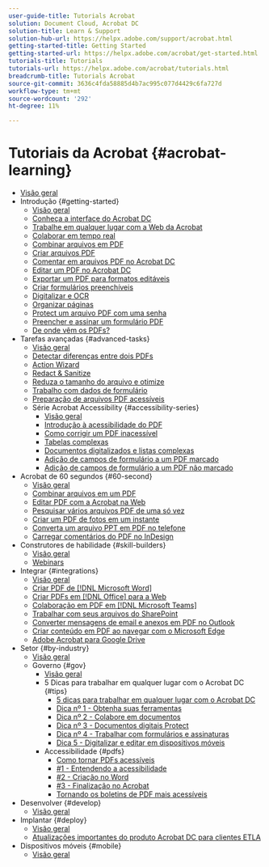 ```yaml
---
user-guide-title: Tutorials Acrobat
solution: Document Cloud, Acrobat DC
solution-title: Learn & Support
solution-hub-url: https://helpx.adobe.com/support/acrobat.html
getting-started-title: Getting Started
getting-started-url: https://helpx.adobe.com/acrobat/get-started.html
tutorials-title: Tutorials
tutorials-url: https://helpx.adobe.com/acrobat/tutorials.html
breadcrumb-title: Tutorials Acrobat
source-git-commit: 3636c4fda58885d4b7ac995c077d4429c6fa727d
workflow-type: tm+mt
source-wordcount: '292'
ht-degree: 11%

---
```



# Tutoriais da Acrobat {#acrobat-learning}

+ [Visão geral](overview.md)
+ Introdução {#getting-started}
   + [Visão geral](getting-started/getting-started-overview.md)
   + [Conheça a interface do Acrobat DC](getting-started/get-to-know-the-acrobat-dc-interface.md)
   + [Trabalhe em qualquer lugar com a Web da Acrobat](getting-started/acrobatweb.md)
   + [Colaborar em tempo real](getting-started/collaborate.md)
   + [Combinar arquivos em PDF](getting-started/combine-to-pdf.md)
   + [Criar arquivos PDF](getting-started/create-pdf.md)
   + [Comentar em arquivos PDF no Acrobat DC](getting-started/comment-on-pdf-files.md)
   + [Editar um PDF no Acrobat DC](getting-started/edit-pdf.md)
   + [Exportar um PDF para formatos editáveis](getting-started/export-pdf.md)
   + [Criar formulários preenchíveis](getting-started/create-fillable-forms.md)
   + [Digitalizar e OCR](getting-started/scan-and-ocr.md)
   + [Organizar páginas](getting-started/organize.md)
   + [Protect um arquivo PDF com uma senha](getting-started/password-protect.md)
   + [Preencher e assinar um formulário PDF](getting-started/fill-and-sign.md)
   + [De onde vêm os PDFs?](getting-started/where-do-pdfs-come-from.md)
+ Tarefas avançadas {#advanced-tasks}
   + [Visão geral](advanced-tasks/advanced-tasks-overview.md)
   + [Detectar diferenças entre dois PDFs](advanced-tasks/compare.md)
   + [Action Wizard](advanced-tasks/action.md)
   + [Redact &amp; Sanitize](advanced-tasks/redact.md)
   + [Reduza o tamanho do arquivo e otimize](advanced-tasks/reduce.md)
   + [Trabalho com dados de formulário](advanced-tasks/formdata.md)
   + [Preparação de arquivos PDF acessíveis](advanced-tasks/accessibility.md)
   + Série Acrobat Accessibility {#accessibility-series}
      + [Visão geral](advanced-tasks/accessibility-series.md)
      + [Introdução à acessibilidade do PDF](advanced-tasks/accessibilitysession1.md)
      + [Como corrigir um PDF inacessível](advanced-tasks/accessibilitysession2.md)
      + [Tabelas complexas](advanced-tasks/accessibilitysession3.md)
      + [Documentos digitalizados e listas complexas](advanced-tasks/accessibilitysession4.md)
      + [Adição de campos de formulário a um PDF marcado](advanced-tasks/accessibilitysession5.md)
      + [Adição de campos de formulário a um PDF não marcado](advanced-tasks/accessibilitysession6.md)
+ Acrobat de 60 segundos {#60-second}
   + [Visão geral](60-second/60-second-overview.md)
   + [Combinar arquivos em um PDF](60-second/combine-to-one-pdf.md)
   + [Editar PDF com a Acrobat na Web](60-second/edit.md)
   + [Pesquisar vários arquivos PDF de uma só vez](60-second/search.md)
   + [Criar um PDF de fotos em um instante](60-second/photo.md)
   + [Converta um arquivo PPT em PDF no telefone](60-second/phone.md)
   + [Carregar comentários do PDF no InDesign](60-second/indesign.md)
+ Construtores de habilidade {#skill-builders}
   + [Visão geral](skill-builder/skill-builder-overview.md)
   + [Webinars](skill-builder/skill-builder-webinars.md)
+ Integrar {#integrations}
   + [Visão geral](integrate/integrate-overview.md)
   + [Criar PDF de [!DNL Microsoft Word]](integrate/createfromword.md)
   + [Criar PDFs em [!DNL Office] para a Web](integrate/createofficeweb.md)
   + [Colaboração em PDF em [!DNL Microsoft Teams]](integrate/acrobatandteams.md)
   + [Trabalhar com seus arquivos do SharePoint](integrate/acrobatandsp.md)
   + [Converter mensagens de email e anexos em PDF no Outlook](integrate/outlook.md)
   + [Criar conteúdo em PDF ao navegar com o Microsoft Edge](integrate/edge.md)
   + [Adobe Acrobat para Google Drive](integrate/acrobatandgoogle.md)
+ Setor {#by-industry}
   + [Visão geral](industry/industry-overview.md)
   + Governo {#gov}
      + [Visão geral](industry/gov/gov-overview.md)
      + 5 Dicas para trabalhar em qualquer lugar com o Acrobat DC {#tips}
         + [5 dicas para trabalhar em qualquer lugar com o Acrobat DC](industry/gov/5-tips-for-working-anywhere-with-acrobat-dc-for-government.md)
         + [Dica nº 1 - Obtenha suas ferramentas](industry/gov/get-your-tools.md)
         + [Dica nº 2 - Colabore em documentos](industry/gov/collaborate-on-documents.md)
         + [Dica nº 3 - Documentos digitais Protect](industry/gov/protect-digital-documents.md)
         + [Dica nº 4 - Trabalhar com formulários e assinaturas](industry/gov/work-with-forms-and-signatures.md)
         + [Dica 5 - Digitalizar e editar em dispositivos móveis](industry/gov/scan-and-edit-on-mobile.md)
      + Accessibilidade {#pdfs}
         + [Como tornar PDFs acessíveis](industry/gov/making-pdfs-accessible.md)
         + [#1 - Entendendo a acessibilidade](industry/gov/understanding-accessibility.md)
         + [#2 - Criação no Word](industry/gov/authoring-in-word.md)
         + [#3 - Finalização no Acrobat](industry/gov/finishing-in-acrobat.md)
         + [Tornando os boletins de PDF mais acessíveis](industry/gov/making-pdf-ballots-accessible.md)
+ Desenvolver {#develop}
   + [Visão geral](develop/develop-overview.md)
+ Implantar {#deploy}
   + [Visão geral](deploy/deploy-overview.md)
   + [Atualizações importantes do produto Acrobat DC para clientes ETLA](deploy/signentitlementchanges.md)
+ Dispositivos móveis {#mobile}
   + [Visão geral](mobile/mobile-overview.md)